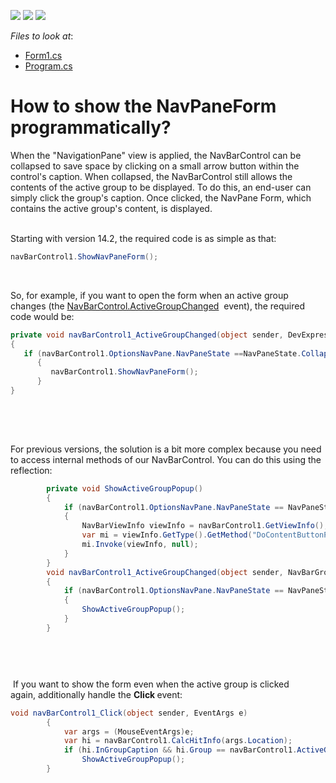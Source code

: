 <!-- default badges list -->
![](https://img.shields.io/endpoint?url=https://codecentral.devexpress.com/api/v1/VersionRange/128633466/14.1.3%2B)
[![](https://img.shields.io/badge/Open_in_DevExpress_Support_Center-FF7200?style=flat-square&logo=DevExpress&logoColor=white)](https://supportcenter.devexpress.com/ticket/details/E2199)
[![](https://img.shields.io/badge/📖_How_to_use_DevExpress_Examples-e9f6fc?style=flat-square)](https://docs.devexpress.com/GeneralInformation/403183)
<!-- default badges end -->
<!-- default file list -->
*Files to look at*:

* [Form1.cs](./CS/WindowsApplication1/Form1.cs)
* [Program.cs](./CS/WindowsApplication1/Program.cs)
<!-- default file list end -->
# How to show the NavPaneForm programmatically?


<p>When the "NavigationPane" view is applied, the NavBarControl can be collapsed to save space by clicking on a small arrow button within the control's caption. When collapsed, the NavBarControl still allows the contents of the active group to be displayed. To do this, an end-user can simply click the group's caption. Once clicked, the NavPane Form, which contains the active group's content, is displayed.</p>
<p><br />Starting with version 14.2, the required code is as simple as that:</p>


```cs
navBarControl1.ShowNavPaneForm(); 

```


<p> </p>
<p>So, for example, if you want to open the form when an active group changes (the <a href="https://documentation.devexpress.com/#WindowsForms/DevExpressXtraNavBarNavBarControl_ActiveGroupChangedtopic">NavBarControl.ActiveGroupChanged</a>  event), the required code would be:</p>


```cs
private void navBarControl1_ActiveGroupChanged(object sender, DevExpress.XtraNavBar.NavBarGroupEventArgs e)
{
   if (navBarControl1.OptionsNavPane.NavPaneState ==NavPaneState.Collapsed)
      {
         navBarControl1.ShowNavPaneForm();
      }
}
 

```


<p> </p>
<p><br />For previous versions, the solution is a bit more complex because you need to access internal methods of our NavBarControl. You can do this using the reflection: </p>


```cs
        private void ShowActiveGroupPopup()
        {
            if (navBarControl1.OptionsNavPane.NavPaneState == NavPaneState.Collapsed)
            {
                NavBarViewInfo viewInfo = navBarControl1.GetViewInfo();
                var mi = viewInfo.GetType().GetMethod("DoContentButtonPress", System.Reflection.BindingFlags.NonPublic | System.Reflection.BindingFlags.Instance);
                mi.Invoke(viewInfo, null);
            }
        }
        void navBarControl1_ActiveGroupChanged(object sender, NavBarGroupEventArgs e)
        {
            if (navBarControl1.OptionsNavPane.NavPaneState == NavPaneState.Collapsed)
            {
                ShowActiveGroupPopup();
            }
        }




```


<p> </p>
<p> If you want to show the form even when the active group is clicked again, additionally handle the <strong>Click </strong>event:</p>


```cs
void navBarControl1_Click(object sender, EventArgs e)
        {
            var args = (MouseEventArgs)e;
            var hi = navBarControl1.CalcHitInfo(args.Location);
            if (hi.InGroupCaption && hi.Group == navBarControl1.ActiveGroup)
                ShowActiveGroupPopup();
        }
 

```


<p> </p>
<p><br /><br /></p>
<p><br /><br /><br /><br /></p>

<br/>


